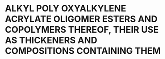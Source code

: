 # ALKYL POLY OXYALKYLENE ACRYLATE OLIGOMER ESTERS AND COPOLYMERS THEREOF, THEIR USE AS THICKENERS AND COMPOSITIONS CONTAINING THEM